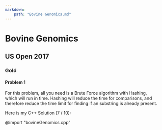 ```yaml
---
markdown:
    path: "Bovine Genomics.md"
---
```


# Bovine Genomics

## US Open 2017

### Gold

#### Problem 1

For this problem, all you need is a Brute Force algorithm with Hashing, which will run in time. Hashing will reduce the time for comparisons, and therefore reduce the time limit for finding if an substring is already present.

Here is my C++ Solution (7 / 10):

@import "bovineGenomics.cpp"
